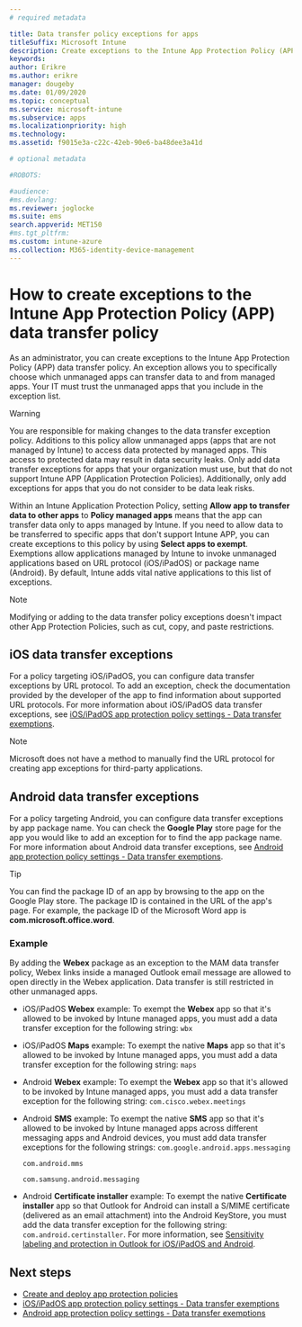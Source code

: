 ```yaml
---
# required metadata

title: Data transfer policy exceptions for apps 
titleSuffix: Microsoft Intune
description: Create exceptions to the Intune App Protection Policy (APP) data transfer policy.
keywords:
author: Erikre
ms.author: erikre
manager: dougeby
ms.date: 01/09/2020
ms.topic: conceptual
ms.service: microsoft-intune
ms.subservice: apps
ms.localizationpriority: high
ms.technology:
ms.assetid: f9015e3a-c22c-42eb-90e6-ba48dee3a41d

# optional metadata

#ROBOTS:

#audience:
#ms.devlang:
ms.reviewer: joglocke
ms.suite: ems
search.appverid: MET150
#ms.tgt_pltfrm:
ms.custom: intune-azure
ms.collection: M365-identity-device-management
---
```


# How to create exceptions to the Intune App Protection Policy (APP) data transfer policy

As an administrator, you can create exceptions to the Intune App Protection Policy (APP) data transfer policy. An exception allows you to specifically choose which unmanaged apps can transfer data to and from managed apps. Your IT must trust the unmanaged apps that you include in the exception list. 

>[!WARNING] 
> You are responsible for making changes to the data transfer exception policy. Additions to this policy allow unmanaged apps (apps that are not managed by Intune) to access data protected by managed apps. This access to protected data may result in data security leaks. Only add data transfer exceptions for apps that your organization must use, but that do not support Intune APP (Application Protection Policies). Additionally, only add exceptions for apps that you do not consider to be data leak risks.

Within an Intune Application Protection Policy, setting **Allow app to transfer data to other apps** to **Policy managed apps** means that the app can transfer data only to apps managed by Intune. If you need to allow data to be transferred to specific apps that don't support Intune APP, you can create exceptions to this policy by using **Select apps to exempt**. Exemptions allow applications managed by Intune to invoke unmanaged applications based on URL protocol (iOS/iPadOS) or package name (Android). By default, Intune adds vital native applications to this list of exceptions. 

> [!NOTE]
> Modifying or adding to the data transfer policy exceptions doesn't impact other App Protection Policies, such as cut, copy, and paste restrictions. 

## iOS data transfer exceptions
For a policy targeting iOS/iPadOS, you can configure data transfer exceptions by URL protocol. To add an exception, check the documentation provided by the developer of the app to find information about supported URL protocols. For more information about iOS/iPadOS data transfer exceptions, see [iOS/iPadOS app protection policy settings - Data transfer exemptions](app-protection-policy-settings-ios.md#data-transfer-exemptions).

> [!NOTE]
> Microsoft does not have a method to manually find the URL protocol for creating app exceptions for third-party applications. 

## Android data transfer exceptions
For a policy targeting Android, you can configure data transfer exceptions by app package name. You can check the **Google Play** store page for the app you would like to add an exception for to find the app package name. For more information about Android data transfer exceptions, see [Android app protection policy settings - Data transfer exemptions](app-protection-policy-settings-android.md#data-transfer-exemptions).


>[!TIP]
> You can find the package ID of an app by browsing to the app on the Google Play store. The package ID is contained in the URL of the app's page. For example, the package ID of the Microsoft Word app is **com.microsoft.office.word**.

### Example
By adding the **Webex** package as an exception to the MAM data transfer policy, Webex links inside a managed Outlook email message are allowed to open directly in the Webex application. Data transfer is still restricted in other unmanaged apps.

- iOS/iPadOS **Webex** example:
    To exempt the **Webex** app so that it's allowed to be invoked by Intune managed apps, you must add a data transfer exception for the following string: <code>wbx</code>
    
- iOS/iPadOS **Maps** example:
    To exempt the native **Maps** app so that it's allowed to be invoked by Intune managed apps, you must add a data transfer exception for the following string: <code>maps</code>

- Android **Webex** example:
    To exempt the **Webex** app so that it's allowed to be invoked by Intune managed apps, you must add a data transfer exception for the following string: <code>com.cisco.webex.meetings</code>
    
- Android **SMS** example:
    To exempt the native **SMS** app so that it's allowed to be invoked by Intune managed apps across different messaging apps and Android devices, you must add data transfer exceptions for the following strings: 
    <code>com.google.android.apps.messaging</code>
    
    <code>com.android.mms</code>
    
    <code>com.samsung.android.messaging</code>

- Android **Certificate installer** example:
    To exempt the native **Certificate installer** app so that Outlook for Android can install a S/MIME certificate (delivered as an email attachment) into the Android KeyStore, you must add the data transfer exception for the following string: <code>com.android.certinstaller</code>. For more information, see [Sensitivity labeling and protection in Outlook for iOS/iPadOS and Android](https://docs.microsoft.com/exchange/clients-and-mobile-in-exchange-online/outlook-for-ios-and-android/sensitive-labeling-and-protection-outlook-for-ios-android).

## Next steps

- [Create and deploy app protection policies](app-protection-policies.md)
- [iOS/iPadOS app protection policy settings - Data transfer exemptions](app-protection-policy-settings-ios.md#data-transfer-exemptions)
- [Android app protection policy settings - Data transfer exemptions](app-protection-policy-settings-android.md#data-transfer-exemptions)

